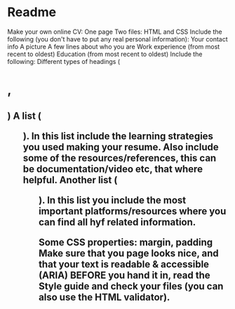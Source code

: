 # Readme

Make your own online CV:
One page
Two files: HTML and CSS
Include the following (you don't have to put any real personal information):
Your contact info
A picture
A few lines about who you are
Work experience (from most recent to oldest)
Education (from most recent to oldest)
Include the following:
Different types of headings (<h1>, <h2>)
A list (<ul>). In this list include the learning strategies you used making your resume. Also include some of the resources/references, this can be documentation/video etc, that where helpful.
Another list (<ul>). In this list you include the most important platforms/resources where you can find all hyf related information.
<img>
<p>
Some CSS properties: margin, padding
Make sure that you page looks nice, and that your text is readable & accessible (ARIA)
BEFORE you hand it in, read the Style guide and check your files (you can also use the HTML validator).
